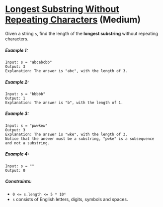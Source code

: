 # [Longest Substring Without Repeating Characters](https://leetcode.com/problems/longest-substring-without-repeating-characters/) (Medium)

Given a string `s`, find the length of the **longest substring** without repeating characters.

##### Example 1:

```
Input: s = "abcabcbb"
Output: 3
Explanation: The answer is "abc", with the length of 3.
```

##### Example 2:

```
Input: s = "bbbbb"
Output: 1
Explanation: The answer is "b", with the length of 1.
```

##### Example 3:

```
Input: s = "pwwkew"
Output: 3
Explanation: The answer is "wke", with the length of 3.
Notice that the answer must be a substring, "pwke" is a subsequence and not a substring.
```

##### Example 4:

```
Input: s = ""
Output: 0
```

##### Constraints:

* `0 <= s.length <= 5 * 10⁴`
* `s` consists of English letters, digits, symbols and spaces.